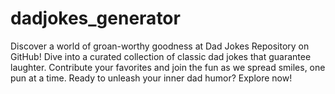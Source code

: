 # dadjokes_generator
Discover a world of groan-worthy goodness at Dad Jokes Repository on GitHub! Dive into a curated collection of classic dad jokes that guarantee laughter. Contribute your favorites and join the fun as we spread smiles, one pun at a time. Ready to unleash your inner dad humor? Explore now!

